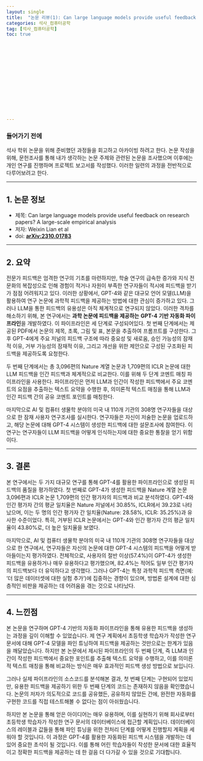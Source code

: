 ```yaml
---
layout: single
title:  "논문 리뷰(1): Can large language models provide useful feedback on research papers? A large-scale empirical analysis."
categories: 석사_컴퓨터공학
tag: [석사_컴퓨터공학]
toc: true















---
```


### 들어가기 전에

석사 학위 논문을 위해 준비했던 과정들을 회고하고 아카이빙 하려고 한다. 논문 작성을 위해, 문헌조사를 통해 내가 생각하는 논문 주제와 관련된 논문을 조사했으며 이후에는 개인 연구를 진행하며 프로젝트 보고서를 작성했다. 이러한 일련의 과정을 전반적으로 다루어보려고 한다.

-----------------------

## 1. 논문 정보

- 제목: Can large language models provide useful feedback on research papers? A large-scale empirical analysis
- 저자: Weixin Lian et al
- doi: **[ arXiv:2310.01783](https://arxiv.org/abs/2310.01783)**

----

## 2. 요약

 전문가 피드백은 엄격한 연구의 기초를 마련하지만, 학술 연구의 급속한 증가와 지식 전문화의 복잡성으로 인해 경험이 적거나 자원이 부족한 연구자들이 적시에 피드백을 받기가 점점 어려워지고 있다. 이러한 상황에서, GPT-4와 같은 대규모 언어 모델(LLM)을 활용하여 연구 논문에 과학적 피드백을 제공하는 방법에 대한 관심이 증가하고 있다. 그러나 LLM을 통한 피드백의 유용성은 아직 체계적으로 연구되지 않았다. 이러한 격차를 해소하기 위해, 본 연구에서는 **과학 논문에 피드백을 제공하는** **GPT-4** **기반 자동화 파이프라인**을 개발하였다. 이 파이프라인은 세 단계로 구성되어있다. 첫 번째 단계에서는 제공된 PDF에서 논문의 제목, 초록, 그림 및 표, 본문을 추출하여 프롬프트를 구성한다. 그 후 GPT-4에게 주요 저널의 피드백 구조에 따라 중요성 및 새로움, 승인 가능성의 잠재적 이유, 거부 가능성의 잠재적 이유, 그리고 개선을 위한 제안으로 구성된 구조화된 피드백을 제공하도록 요청한다.

 두 번째 단계에서는 총 3,096편의 Nature 계열 논문과 1,709편의 ICLR 논문에 대한 LLM 피드백을 인간 피드백과 체계적으로 비교한다. 이를 위해 두 단계 코멘트 매칭 파이프라인을 사용한다. 파이프라인은 먼저 LLM과 인간이 작성한 피드백에서 주요 코멘트의 요점을 추출하는 텍스트 요약을 수행한 후, 의미론적 텍스트 매칭을 통해 LLM과 인간 피드백 간의 공유 코멘트 포인트를 매칭한다.

 마지막으로 AI 및 컴퓨터 생물학 분야의 미국 내 110개 기관의 308명 연구자들을 대상으로 한 잠재 사용자 연구조사를 실시한다. 연구자들은 자신이 저술한 논문을 업로드하고, 해당 논문에 대해 GPT-4 시스템이 생성한 피드백에 대한 설문조사에 참여한다. 이 연구는 연구자들이 LLM 피드백을 어떻게 인식하는지에 대한 중요한 통찰을 얻기 위함이다.

---

## 3. 결론

 본 연구에서는 두 가지 대규모 연구를 통해 GPT-4를 활용한 파이프라인으로 생성된 피드백의 품질을 평가하였다. 첫 번째로 GPT-4가 생성한 피드백을 Nature 계열 논문 3,096편과 ICLR 논문 1,709편의 인간 평가자의 피드백과 비교 분석하였다. GPT-4와 인간 평가자 간의 평균 일치율은 Nature 저널에서 30.85%, ICLR에서 39.23로 나타났으며, 이는 두 명의 인간 평가자 간 일치율(Nature: 28.58%, ICLR: 35.25%)과 유사한 수준이었다. 특히, 거부된 ICLR 논문에서는 GPT-4와 인간 평가자 간의 평균 일치율이 43.80%로, 더 높은 일치율을 보였다.

 마지막으로, AI 및 컴퓨터 생물학 분야의 미국 내 110개 기관의 308명 연구자들을 대상으로 한 연구에서, 연구자들은 자신의 논문에 대한 GPT-4 시스템의 피드백을 어떻게 받아들이는지 평가하였다. 전체적으로, 사용자의 절반 이상(57.4%)이 GPT-4가 생성한 피드백을 유용하거나 매우 유용하다고 평가했으며, 82.4%는 적어도 일부 인간 평가자의 피드백보다 더 유익하다고 생각했다. 그러나 GPT-4는 특정 과학적 피드백 측면(예: ‘더 많은 데이터셋에 대한 실험 추가’)에 집중하는 경향이 있으며, 방법론 설계에 대한 심층적인 비판을 제공하는 데 어려움을 겪는 것으로 나타났다.

---

## 4. 느낀점

 본 논문을 연구하며 GPT-4 기반의 자동화 파이프라인을 통해 유용한 피드백을 생성하는 과정을 깊이 이해할 수 있었습니다. 제 연구 계획에서 초등학생 학습자가 작성한 연구 문서에 대해 GPT-4 모델을 파인 튜닝하여 피드백을 제공하는 것만으로는 한계가 있음을 깨달았습니다. 하지만 본 논문에서 제시된 파이프라인의 두 번째 단계, 즉 LLM과 인간이 작성한 피드백에서 중요한 포인트를 추출해 텍스트 요약을 수행하고, 이를 의미론적 텍스트 매칭을 통해 비교하는 방식은 매우 효과적인 피드백 생성 방법으로 보입니다.

 그러나 실제 파이프라인의 소스코드를 분석해본 결과, 첫 번째 단계는 구현되어 있었지만, 유용한 피드백을 제공하기 위한 두 번째 단계의 코드는 존재하지 않음을 확인했습니다. 논문의 저자가 의도적으로 코드를 공유했든, 공유하지 않았든 간에, 완전한 자동화를 구현한 코드를 직접 테스트해볼 수 없다는 점이 아쉬웠습니다.

 하지만 본 논문을 통해 얻은 아이디어는 매우 유용하며, 이를 실현하기 위해 회사로부터 초등학생 학습자가 작성한 연구 문서의 데이터베이스에 접근할 계획입니다. 데이터베이스의 레이블과 값들을 통해 파인 튜닝을 위한 전처리 단계를 어떻게 진행할지 계획을 세워야 할 것입니다. 이 과정은 GPT-4를 활용한 자동화된 피드백 시스템을 개발하는 데 있어 중요한 초석이 될 것입니다. 이를 통해 어린 학습자들이 작성한 문서에 대한 효율적이고 정확한 피드백을 제공하는 데 한 걸음 더 다가갈 수 있을 것으로 기대합니다.